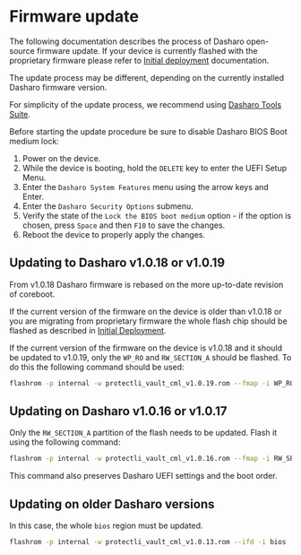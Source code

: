 # Firmware update

The following documentation describes the  process of Dasharo open-source
firmware update. If your device is currently flashed with the proprietary
firmware please refer to [Initial deployment](initial-deployment.md)
documentation.

The update process may be different, depending on the currently installed
Dasharo firmware version.

For simplicity of the update process, we recommend using
[Dasharo Tools Suite](../../../common-coreboot-docs/dasharo_tools_suite).

Before starting the update procedure be sure to disable Dasharo BIOS Boot medium
lock:

1. Power on the device.
1. While the device is booting, hold the `DELETE` key to enter the UEFI Setup
    Menu.
1. Enter the `Dasharo System Features` menu using the arrow keys and Enter.
1. Enter the `Dasharo Security Options` submenu.
1. Verify the state of the `Lock the BIOS boot medium` option - if the option
    is chosen, press `Space` and then `F10` to save the changes.
1. Reboot the device to properly apply the changes.

## Updating to Dasharo v1.0.18 or v1.0.19

From v1.0.18 Dasharo firmware is rebased on the more up-to-date revision of
coreboot.

If the current version of the firmware on the device is older than v1.0.18 or
you are migrating from proprietary firmware the whole flash chip should be
flashed as described in [Initial Deployment](initial-deployment.md).

If the current version of the firmware on the device is v1.0.18 and it should
be updated to v1.0.19, only the `WP_RO` and `RW_SECTION_A` should be flashed.
To do this the following command should be used:

```bash
flashrom -p internal -w protectli_vault_cml_v1.0.19.rom --fmap -i WP_RO -i RW_SECTION_A
```

## Updating on Dasharo v1.0.16 or v1.0.17

Only the `RW_SECTION_A` partition of the flash needs to be updated. Flash it
using the following command:

```bash
flashrom -p internal -w protectli_vault_cml_v1.0.16.rom --fmap -i RW_SECTION_A
```

This command also preserves Dasharo UEFI settings and the boot order.

## Updating on older Dasharo versions

In this case, the whole `bios` region must be updated.

```bash
flashrom -p internal -w protectli_vault_cml_v1.0.13.rom --ifd -i bios
```
